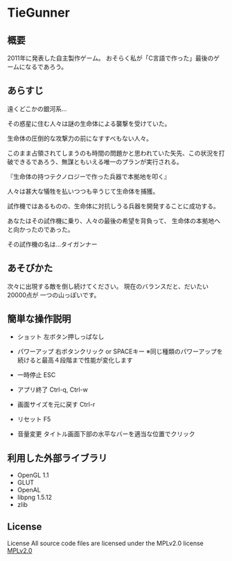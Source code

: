 # TieGunner

## 概要
2011年に発表した自主製作ゲーム。 おそらく私が「C言語で作った」最後のゲームになるであろう。

## あらすじ
遠くどこかの銀河系…

その惑星に住む人々は謎の生命体による襲撃を受けていた。


生命体の圧倒的な攻撃力の前になすすべもない人々。

このまま占領されてしまうのも時間の問題かと思われていた矢先、この状況を打破できるであろう、無謀ともいえる唯一のプランが実行される。

『生命体の持つテクノロジーで作った兵器で本拠地を叩く』

人々は甚大な犠牲を払いつつも辛うじて生命体を捕獲。

試作機ではあるものの、生命体に対抗しうる兵器を開発することに成功する。

あなたはその試作機に乗り、人々の最後の希望を背負って、 生命体の本拠地へと向かったのであった。

その試作機の名は…タイガンナー

## あそびかた
次々に出現する敵を倒し続けてください。
現在のバランスだと、だいたい20000点が
一つの山っぽいです。

## 簡単な操作説明
- ショット
  左ボタン押しっぱなし

- パワーアップ
  右ボタンクリック or SPACEキー
  ※同じ種類のパワーアップを続けると最高４段階まで性能が変化します

- 一時停止
  ESC

- アプリ終了
  Ctrl-q, Ctrl-w

- 画面サイズを元に戻す
  Ctrl-r

- リセット
  F5

- 音量変更
  タイトル画面下部の水平なバーを適当な位置でクリック

## 利用した外部ライブラリ
+ OpenGL 1.1
+ GLUT
+ OpenAL
+ libpng 1.5.12
+ zlib

## License
License All source code files are licensed under the MPLv2.0 license
[MPLv2.0](https://www.mozilla.org/MPL/2.0/)
